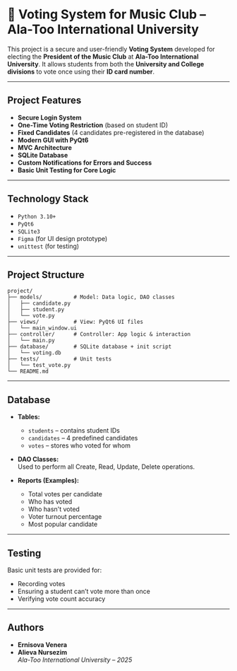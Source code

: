 # 🎵 Voting System for Music Club – Ala-Too International University

This project is a secure and user-friendly **Voting System** developed for electing the **President of the Music Club** at **Ala-Too International University**. It allows students from both the **University and College divisions** to vote once using their **ID card number**.

---

##  Project Features

- **Secure Login System**  
- **One-Time Voting Restriction** (based on student ID)  
- **Fixed Candidates** (4 candidates pre-registered in the database)  
- **Modern GUI with PyQt6**  
- **MVC Architecture**  
- **SQLite Database**  
- **Custom Notifications for Errors and Success**  
- **Basic Unit Testing for Core Logic**

---

##  Technology Stack

- `Python 3.10+`  
- `PyQt6`  
- `SQLite3`  
- `Figma` (for UI design prototype)  
- `unittest` (for testing)

---

##  Project Structure

```
project/
├── models/          # Model: Data logic, DAO classes
│   ├── candidate.py
│   ├── student.py
│   └── vote.py
├── views/           # View: PyQt6 UI files
│   └── main_window.ui
├── controller/      # Controller: App logic & interaction
│   └── main.py
├── database/        # SQLite database + init script
│   └── voting.db
├── tests/           # Unit tests
│   └── test_vote.py
└── README.md
```

---

##  Database

- **Tables:**
  - `students` – contains student IDs
  - `candidates` – 4 predefined candidates
  - `votes` – stores who voted for whom

- **DAO Classes:**  
  Used to perform all Create, Read, Update, Delete operations.

- **Reports (Examples):**
  - Total votes per candidate
  - Who has voted
  - Who hasn't voted
  - Voter turnout percentage
  - Most popular candidate

---

##  Testing

Basic unit tests are provided for:
- Recording votes
- Ensuring a student can’t vote more than once
- Verifying vote count accuracy

---

##  Authors

- **Ernisova Venera**
- **Alieva Nursezim**  
*Ala-Too International University – 2025*
